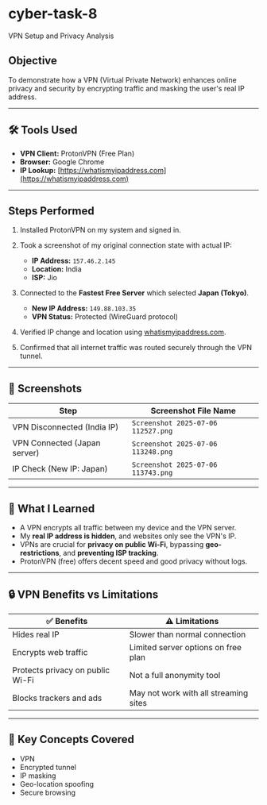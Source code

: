 # cyber-task-8
VPN Setup and Privacy Analysis

##  Objective
To demonstrate how a VPN (Virtual Private Network) enhances online privacy and security by encrypting traffic and masking the user's real IP address.

---

## 🛠 Tools Used

- **VPN Client:** ProtonVPN (Free Plan)
- **Browser:** Google Chrome
- **IP Lookup:** [https://whatismyipaddress.com](https://whatismyipaddress.com)

---

##  Steps Performed

1. Installed ProtonVPN on my system and signed in.
2. Took a screenshot of my original connection state with actual IP:
   - **IP Address:** `157.46.2.145`
   - **Location:** India
   - **ISP:** Jio

3. Connected to the **Fastest Free Server** which selected **Japan (Tokyo)**.
   - **New IP Address:** `149.88.103.35`
   - **VPN Status:** Protected (WireGuard protocol)

4. Verified IP change and location using [whatismyipaddress.com](https://whatismyipaddress.com).

5. Confirmed that all internet traffic was routed securely through the VPN tunnel.

---

## 📸 Screenshots

| Step                             | Screenshot File Name                   |
|----------------------------------|----------------------------------------|
| VPN Disconnected (India IP)      | `Screenshot 2025-07-06 112527.png`     |
| VPN Connected (Japan server)     | `Screenshot 2025-07-06 113248.png`     |
| IP Check (New IP: Japan)         | `Screenshot 2025-07-06 113743.png`     |

---

## 🔐 What I Learned

- A VPN encrypts all traffic between my device and the VPN server.
- My **real IP address is hidden**, and websites only see the VPN's IP.
- VPNs are crucial for **privacy on public Wi-Fi**, bypassing **geo-restrictions**, and **preventing ISP tracking**.
- ProtonVPN (free) offers decent speed and good privacy without logs.

---

## 🔒 VPN Benefits vs Limitations

| ✅ Benefits                       | ⚠️ Limitations                        |
|----------------------------------|--------------------------------------|
| Hides real IP                    | Slower than normal connection        |
| Encrypts web traffic             | Limited server options on free plan  |
| Protects privacy on public Wi-Fi| Not a full anonymity tool            |
| Blocks trackers and ads         | May not work with all streaming sites|

---

## 🧠 Key Concepts Covered

- VPN
- Encrypted tunnel
- IP masking
- Geo-location spoofing
- Secure browsing

